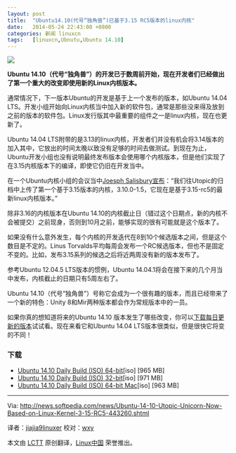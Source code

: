 ```yaml
---
layout: post
title:	"Ubuntu14.10(代号“独角兽”)已基于3.15 RC5版本的linux内核"
date:	2014-05-24 22:43:00 +0800 
categories:	新闻 linuxcn 
tags:	[linuxcn,Ubnutu,Ubuntu 14.10]
---
```



![](/Asserts/Images//attachment/album/201405/24/224344omcspdahl3tc8mqc.jpg)


**Ubuntu 14.10（代号“独角兽”）的开发已于数周前开始，现在开发者们已经做出了第一个重大的改变即使用新的Linux内核版本。**


通常情况下，下一版本Ubuntu的开发是基于上一个发布的版本，如Ubuntu 14.04 LTS。开发小组开始向Linux内核当中加入新的软件包，通常是那些没来得及放到之前的版本的软件包。Linux发行版其中最重要的组件之一是linux内核，现在也更新了。


Ubuntu 14.04 LTS附带的是3.13的linux内核，开发者们并没有机会将3.14版本的加入其中，它放出的时间太晚以致没有足够的时间去做测试。到现在为止，Ubuntu开发小组也没有说明最终发布版本会使用哪个内核版本，但是他们实现了在3.15内核版本下的编译，即使它仍旧在开发当中。


在一个Ubuntu内核小组的会议当中[Joesph Salisbury宣布](https://lists.ubuntu.com/archives/ubuntu-devel/2014-May/038305.html)：“我们往Utopic的归档中上传了第一个基于3.15版本的内核，3.10.0-1.5，它现在是基于3.15-rc5的最新linux内核版本。”


除非3.16的内核版本在Ubuntu 14.10的内核截止日（错过这个日期点，新的内核不会被提交）之前现身，否则到10月之前，能够实现的很有可能就是这个版本了。


如果没有什么意外发生，每个内核的开发迭代在8到10个候选版本之间，但是这个数目是不定的。Linus Torvalds平均每周会发布一个RC候选版本，但也不是固定不变的。比如，发布3.15系列的候选之后将近两周没有新的版本发布了。


参考Ubuntu 12.04.5 LTS版本的惯例，Ubuntu 14.04.1将会在接下来的几个月当中发布，内核截止的日期只有5周左右了。


Ubuntu 14.10（代号“独角兽”）号称它会成为一个很有趣的版本，而且已经带来了一个新的特色：Unity 8和Mir两种版本都会作为常规版本中的一员。


如果你真的想知道将来的Ubuntu 14.10 版本发生了哪些改变，你可以[下载每日更新的版本](http://linux.softpedia.com/get/Linux-Distributions/Ubuntu-Utopic-Unicorn-103418.shtml)试试看。现在来看它和Ubuntu 14.04 LTS版本很类似，但是很快它将变的不同！


### 下载


* [Ubuntu 14.10 Daily Build (ISO) 64-bit](http://cdimage.ubuntu.com/daily-live/current/utopic-desktop-amd64.iso)[iso] [965 MB]
* [Ubuntu 14.10 Daily Build (ISO) 32-bit](http://cdimage.ubuntu.com/daily-live/current/utopic-desktop-i386.iso)[iso] [971 MB]
* [Ubuntu 14.10 Daily Build (ISO) 64-bit Mac](http://cdimage.ubuntu.com/daily-live/current/utopic-desktop-amd64+mac.iso)[iso] [963 MB]




---


Via: <http://news.softpedia.com/news/Ubuntu-14-10-Utopic-Unicorn-Now-Based-on-Linux-Kernel-3-15-RC5-443260.shtml>


译者：[jiajia9linuxer](https://github.com/jiajia9linuxer) 校对：[wxy](https://github.com/wxy)


本文由 [LCTT](https://github.com/LCTT/TranslateProject) 原创翻译，[Linux中国](http://linux.cn/) 荣誉推出。
